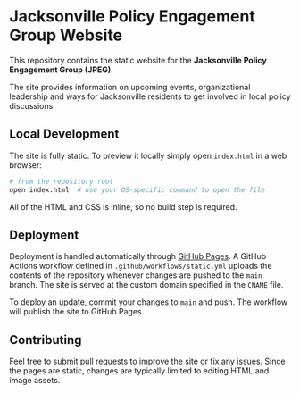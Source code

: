 # Jacksonville Policy Engagement Group Website

This repository contains the static website for the **Jacksonville Policy Engagement Group (JPEG)**.

The site provides information on upcoming events, organizational leadership and ways for Jacksonville residents to get involved in local policy discussions.

## Local Development

The site is fully static. To preview it locally simply open `index.html` in a web browser:

```bash
# from the repository root
open index.html  # use your OS-specific command to open the file
```

All of the HTML and CSS is inline, so no build step is required.

## Deployment

Deployment is handled automatically through [GitHub Pages](https://pages.github.com/). A GitHub Actions workflow defined in `.github/workflows/static.yml` uploads the contents of the repository whenever changes are pushed to the `main` branch. The site is served at the custom domain specified in the `CNAME` file.

To deploy an update, commit your changes to `main` and push. The workflow will publish the site to GitHub Pages.

## Contributing

Feel free to submit pull requests to improve the site or fix any issues. Since the pages are static, changes are typically limited to editing HTML and image assets.

